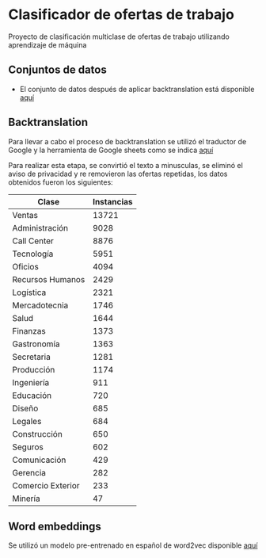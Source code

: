 # Clasificador de ofertas de trabajo
Proyecto de clasificación multiclase de ofertas de trabajo utilizando aprendizaje de máquina

## Conjuntos de datos
* El conjunto de datos después de aplicar backtranslation está disponible [aquí](https://drive.google.com/drive/folders/1qRtoGDDpmrms8CiLaQ2HrgLORq7Y5XBr?usp=sharing)

## Backtranslation
Para llevar a cabo el proceso de backtranslation se utilizó el traductor de Google y la herramienta de Google sheets como se indica [aquí](https://amitness.com/2020/02/back-translation-in-google-sheets/)

Para realizar esta etapa, se convirtió el texto a minusculas, se eliminó el aviso de privacidad y re removieron las ofertas repetidas, los datos obtenidos fueron los siguientes:

| Clase | Instancias |
| --- | --- |
| Ventas | 13721 |
| Administración | 9028 |
| Call Center | 8876 |
| Tecnología | 5951 |
| Oficios | 4094 |
| Recursos Humanos | 2429 |
| Logística | 2321 |
| Mercadotecnia | 1746 |
| Salud | 1644 |
| Finanzas | 1373 |
| Gastronomía | 1363 |
| Secretaria | 1281 |
| Producción | 1174 |
| Ingeniería | 911 |
| Educación | 720 |
| Diseño | 685 |
| Legales | 684 |
| Construcción | 650 |
| Seguros | 602 |
| Comunicación | 429 |
| Gerencia | 282 |
| Comercio Exterior | 233 |
| Minería | 47 |

## Word embeddings
Se utilizó un modelo pre-entrenado en español de word2vec disponible [aquí](http://crscardellino.github.io/SBWCE/)
